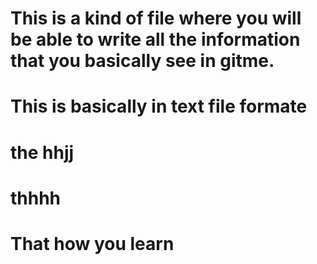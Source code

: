 # This is a kind of file where you will be able to write all the information that you basically see in gitme.
# This is basically in  text file formate
# the hhjj
# thhhh
# That how you learn